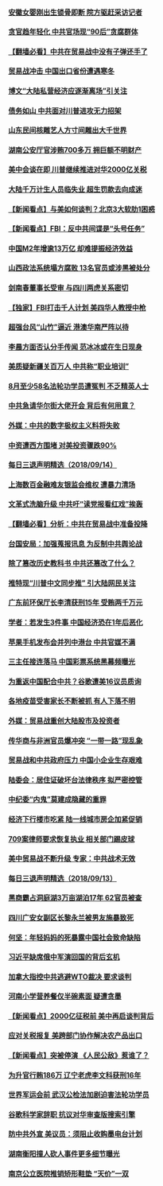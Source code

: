 #### [安徽女婴刚出生锁骨即断 院方驱赶采访记者](../pages/nsc413/n10715801.md) 

#### [贪官趋年轻化 中共官场现“90后”贪腐群体](../pages/nsc413/n10715650.md) 

#### [【翻墙必看】中共在贸易战中没有子弹还手了](../pages/nsc413/n10715775.md) 

#### [贸易战冲击 中国出口省份遭遇寒冬](../pages/nsc413/n10715128.md) 

#### [博文“大陆私营经济应逐渐离场”引关注](../pages/nsc413/n10715049.md) 

#### [债务如山 中共面对川普进攻无力招架](../pages/nsc413/n10715594.md) 

#### [山东民间核雕艺人方寸间雕出大千世界](../pages/nsc413/n10715526.md) 

#### [湖南公安厅官涉贿700多万 拥巨额不明财产](../pages/nsc413/n10715463.md) 

#### [美中会谈在即 川普继续推进对华2000亿关税](../pages/nsc413/n10715446.md) 

#### [大陆千万计生人员临失业 超生罚款去向成迷](../pages/nsc413/n10715374.md) 

#### [【新闻看点】与美如何谈判？北京3大软肋1困惑](../pages/nsc413/n10715278.md) 

#### [【新闻看点】FBI：反中共间谍是“头号任务”](../pages/nsc413/n10715208.md) 

#### [中国M2年增逾13万亿 却难提振经济效益](../pages/nsc413/n10715295.md) 

#### [山西政法系统塌方腐败 13名官员或涉黑被处分](../pages/nsc413/n10715329.md) 

#### [剑南春董事长受审 与四川两虎关系密切](../pages/nsc413/n10715281.md) 

#### [【独家】FBI打击千人计划 美四华人教授中枪](../pages/nsc413/n10715178.md) 

#### [超强台风“山竹”逼近 港澳华南严阵以待](../pages/nsc413/n10715067.md) 

#### [李晨方面否认分手传闻 范冰冰或在生日现身](../pages/nsc413/n10715288.md) 

#### [美质疑新疆关百万人 中共称“职业培训”](../pages/nsc413/n10715027.md) 

#### [8月至少58名法轮功学员遭冤判 不乏精英人士](../pages/nsc413/n10714033.md) 

#### [中共急请华尔街大佬开会 背后有何用意？](../pages/nsc413/n10715002.md) 

#### [外媒：中共的数字极权主义料将失败](../pages/nsc413/n10715042.md) 

#### [中资遭西方围堵 对美投资骤跌90%](../pages/nsc413/n10715109.md) 

#### [每日三退声明精选（2018/09/14）](../pages/nsc413/n10715199.md) 

#### [上海数百金融难友银监会维权 遭暴力清场](../pages/nsc413/n10714494.md) 

#### [文革式洗脑升级 中共吁“读党报看红戏”挨轰](../pages/nsc413/n10712910.md) 

#### [【翻墙必看】分析：中共在贸易战中准备投降](../pages/nsc413/n10713313.md) 

#### [台国安局：加强蒐报讯息 为反制中共舆论战](../pages/nsc413/n10714566.md) 

#### [除了篡改历史教科书 中共还篡改了什么？](../pages/nsc413/n10712800.md) 

#### [推特现“川普中文同步推” 引大陆网民关注](../pages/nsc413/n10713324.md) 

#### [广东前环保厅长李清获刑15年 受贿两千万元](../pages/nsc413/n10714255.md) 

#### [学者：若发生3件事 中国经济恐在1年后恶化](../pages/nsc413/n10713869.md) 

#### [苹果手机发布会并列中港台 中共官媒不满](../pages/nsc413/n10714167.md) 

#### [三主任接连落马 中国彩票系统黑幕频曝光](../pages/nsc413/n10713824.md) 

#### [为重返中国配合中共？谷歌遭美16议员质询](../pages/nsc413/n10712958.md) 

#### [各地疫苗受害家长不断被抓 有人下落不明](../pages/nsc413/n10713193.md) 

#### [外媒：贸易战重创大陆股市及投资者](../pages/nsc413/n10713494.md) 

#### [传华商与非洲官员爆冲突 “一带一路”现乱象](../pages/nsc413/n10713764.md) 

#### [贸易战和中共政府压力 中国小企业生存艰难](../pages/nsc413/n10713421.md) 

#### [陆委会：居住证破坏台法律秩序 拟严密控管](../pages/nsc413/n10713124.md) 

#### [中纪委“内鬼”莫建成隐藏的重罪](../pages/nsc413/n10711718.md) 

#### [经济下行楼市吃紧 陆一线城市房企加紧促销](../pages/nsc413/n10713062.md) 

#### [709案律师要求恢复执业 相关部门踢皮球](../pages/nsc413/n10712994.md) 

#### [美中贸易战不断升级 专家：中共战术无效](../pages/nsc413/n10713073.md) 

#### [每日三退声明精选（2018/09/13）](../pages/nsc413/n10713328.md) 

#### [黑商霸占洞庭湖3万亩湖泊17年 62官员被查](../pages/nsc413/n10713057.md) 

#### [四川广安女副区长黎永兰被男友施暴致死](../pages/nsc413/n10712896.md) 

#### [何坚：年轻妈妈的死暴露中国社会致命缺陷](../pages/nsc413/n10712703.md) 

#### [习近平缺席俄中军演回国的背后玄机](../pages/nsc413/n10712843.md) 

#### [加拿大指控中共逃避WTO裁决 要求谈判](../pages/nsc413/n10712846.md) 

#### [河南小学营养餐仅半碗素面 疑遭贪墨](../pages/nsc413/n10712692.md) 

#### [【新闻看点】2000亿征税前 美中再启谈判背后](../pages/nsc413/n10712209.md) 

#### [应对关税报复 美跨部门协作解决农产品出口](../pages/nsc413/n10712689.md) 

#### [【新闻看点】突被停演 《人民公敌》惹谁了？](../pages/nsc413/n10712432.md) 

#### [为升官行贿186万 辽宁老虎李文科获刑16年](../pages/nsc413/n10712648.md) 

#### [世界军运会前 武汉公检法加剧迫害法轮功学员](../pages/nsc413/n10712684.md) 

#### [谷歌科学家辞职 抗议对华审查版搜索引擎](../pages/nsc413/n10712580.md) 

#### [防中共外宣 美议员：须阻止收购墨电台计划](../pages/nsc413/n10712494.md) 

#### [湖南衡阳撞人砍人事件更多细节曝光](../pages/nsc413/n10712374.md) 

#### [南京公立医院推销矫形鞋垫 “天价”一双](../pages/nsc413/n10712322.md) 

